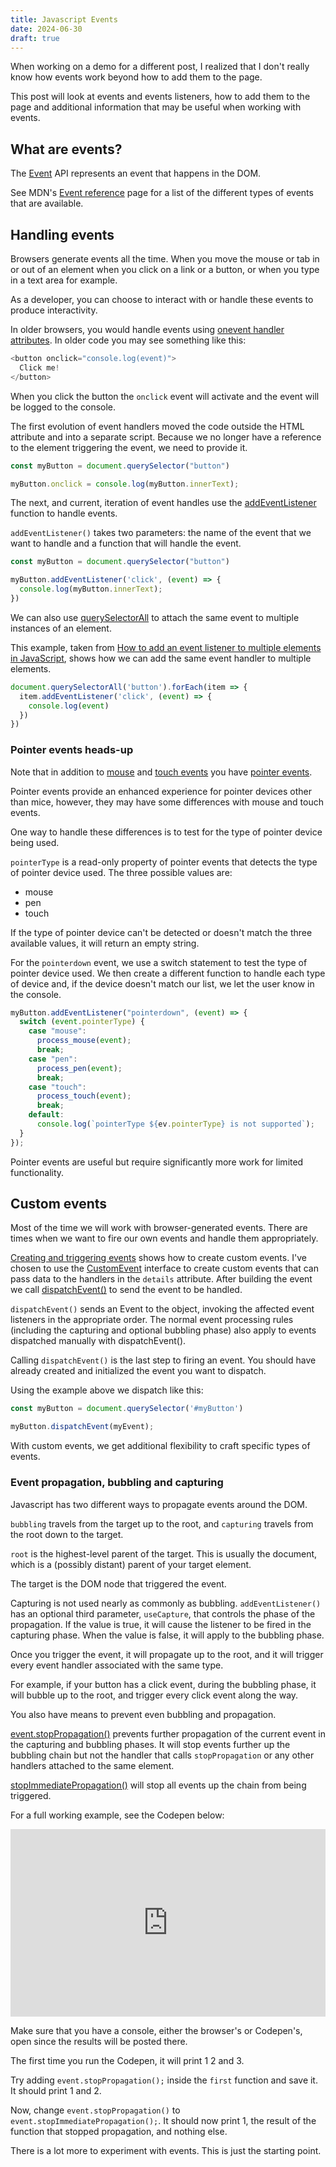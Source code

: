 ```yaml
---
title: Javascript Events
date: 2024-06-30
draft: true
---
```



When working on a demo for a different post, I realized that I don't really know how events work beyond how to add them to the page.

This post will look at events and events listeners, how to add them to the page and additional information that may be useful when working with events.

## What are events?

The [Event](https://developer.mozilla.org/en-US/docs/Web/API/Event) API represents an event that happens in the DOM.

See MDN's [Event reference](https://developer.mozilla.org/en-US/docs/Web/Events) page for a list of the different types of events that are available.

## Handling events

Browsers generate events all the time. When you move the mouse or tab in or out of an element when you click on a link or a button, or when you type in a text area for example.

As a developer, you can choose to interact with or handle these events to produce interactivity.

In older browsers, you would handle events using [onevent handler attributes](https://developer.mozilla.org/en-US/docs/Web/HTML/Attributes#event_handler_attributes). In older code you may see something like this:

```js
<button onclick="console.log(event)">
  Click me!
</button>
```

When you click the button the `onclick` event will activate and the event will be logged to the console.

The first evolution of event handlers moved the code outside the HTML attribute and into a separate script. Because we no longer have a reference to the element triggering the event, we need to provide it.

```js
const myButton = document.querySelector("button")

myButton.onclick = console.log(myButton.innerText);
```

The next, and current, iteration of event handles use the [addEventListener](https://developer.mozilla.org/en-US/docs/Web/API/Event#:~:text=EventTarget.addEventListener()) function to handle events.

`addEventListener()` takes two parameters: the name of the event that we want to handle and a function that will handle the event.

```js
const myButton = document.querySelector("button")

myButton.addEventListener('click', (event) => {
  console.log(myButton.innerText);
})
```

We can also use [querySelectorAll](https://developer.mozilla.org/en-US/docs/Web/API/Document/querySelectorAll) to attach the same event to multiple instances of an element.

This example, taken from [How to add an event listener to multiple elements in JavaScript](https://flaviocopes.com/how-to-add-event-listener-multiple-elements-javascript/), shows how we can add the same event handler to multiple elements.

```js
document.querySelectorAll('button').forEach(item => {
  item.addEventListener('click', (event) => {
    console.log(event)
  })
})
```

### Pointer events heads-up

Note that in addition to [mouse](https://developer.mozilla.org/en-US/docs/Web/API/MouseEvent) and [touch events](https://developer.mozilla.org/en-US/docs/Web/API/Touch_events) you have [pointer events](https://developer.mozilla.org/en-US/docs/Web/API/Pointer_events).

Pointer events provide an enhanced experience for pointer devices other than mice, however, they may have some differences with mouse and touch events.

One way to handle these differences is to test for the type of pointer device being used.

`pointerType` is a read-only property of pointer events that detects the type of pointer device used. The three possible values are:

* mouse
* pen
* touch

If the type of pointer device can't be detected or doesn't match the three available values, it will return an empty string.

For the `pointerdown` event, we use a switch statement to test the type of pointer device used. We then create a different function to handle each type of device and, if the device doesn't match our list, we let the user know in the console.

```js
myButton.addEventListener("pointerdown", (event) => {
  switch (event.pointerType) {
    case "mouse":
      process_mouse(event);
      break;
    case "pen":
      process_pen(event);
      break;
    case "touch":
      process_touch(event);
      break;
    default:
      console.log(`pointerType ${ev.pointerType} is not supported`);
  }
});
```

Pointer events are useful but require significantly more work for limited functionality.

## Custom events

Most of the time we will work with browser-generated events. There are times when we want to fire our own events and handle them appropriately.

[Creating and triggering events](https://developer.mozilla.org/en-US/docs/Web/Events/Creating_and_triggering_events) shows how to create custom events. I've chosen to use the [CustomEvent](https://developer.mozilla.org/en-US/docs/Web/API/CustomEvent) interface to create custom events that can pass data to the handlers in the `details` attribute.
After building the event we call [dispatchEvent()](https://developer.mozilla.org/en-US/docs/Web/API/EventTarget/dispatchEvent) to send the event to be handled.

`dispatchEvent()` sends an Event to the object, invoking the affected event listeners in the appropriate order. The normal event processing rules (including the capturing and optional bubbling phase) also apply to events dispatched manually with dispatchEvent().

Calling `dispatchEvent()` is the last step to firing an event. You should have already created and initialized the event you want to dispatch.

Using the example above we dispatch like this:

```js
const myButton = document.querySelector('#myButton')

myButton.dispatchEvent(myEvent);
```

With custom events, we get additional flexibility to craft specific types of events.

### Event propagation, bubbling and capturing

Javascript has two different ways to propagate events around the DOM.

`bubbling` travels from the target up to the root, and `capturing` travels from the root down to the target.

`root` is the highest-level parent of the target. This is usually the document, which is a (possibly distant) parent of your target element.

The target is the DOM node that triggered the event.

Capturing is not used nearly as commonly as bubbling. `addEventListener()` has an optional third parameter, `useCapture`, that controls the phase of the propagation. If the value is true, it will cause the listener to be fired in the capturing phase. When the value is false, it will apply to the bubbling phase.

Once you trigger the event, it will propagate up to the root, and it will trigger every event handler associated with the same type.

For example, if your button has a click event, during the bubbling phase, it will bubble up to the root, and trigger every click event along the way.

You also have means to prevent even bubbling and propagation.

[event.stopPropagation()](https://developer.mozilla.org/en-US/docs/Web/API/Event/stopPropagation) prevents further propagation of the current event in the capturing and bubbling phases. It will stop events further up the bubbling chain but not the handler that calls `stopPropagation` or any other handlers attached to the same element.

[stopImmediatePropagation()](https://developer.mozilla.org/en-US/docs/Web/API/Event/stopImmediatePropagation) will stop all events up the chain from being triggered.

For a full working example, see the Codepen below:

<iframe height="300" style="width: 100%;" scrolling="no" title="event propagation" src="https://codepen.io/caraya/embed/zYyMzBW?default-tab=result&editable=true" frameborder="no" loading="lazy" allowtransparency="true" allowfullscreen="true">
  See the Pen <a href="https://codepen.io/caraya/pen/zYyMzBW">
  event propagation</a> by Carlos Araya (<a href="https://codepen.io/caraya">@caraya</a>)
  on <a href="https://codepen.io">CodePen</a>.
</iframe>

Make sure that you have a console, either the browser's or Codepen's, open since the results will be posted there.

The first time you run the Codepen, it will print 1 2 and 3.

Try adding `event.stopPropagation();` inside the `first` function and save it. It should print 1 and 2.

Now, change `event.stopPropagation()` to `event.stopImmediatePropagation();`. It should now print 1, the result of the function that stopped propagation, and nothing else.

There is a lot more to experiment with events. This is just the starting point.
